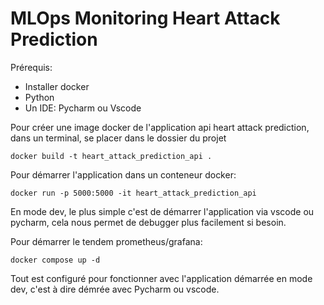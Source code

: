 # MLOps Monitoring Heart Attack Prediction

Prérequis:
- Installer docker
- Python
- Un IDE: Pycharm ou Vscode

Pour créer une image docker de l'application api heart attack prediction, dans un terminal, se placer dans le dossier du projet

```
docker build -t heart_attack_prediction_api . 
```

Pour démarrer l'application dans un conteneur docker:

```
docker run -p 5000:5000 -it heart_attack_prediction_api
```

En mode dev, le plus simple c'est de démarrer l'application via vscode ou pycharm, cela nous permet de debugger plus facilement si besoin.

Pour démarrer le tendem prometheus/grafana:

```
docker compose up -d
```

Tout est configuré pour fonctionner avec l'application démarrée en mode dev, c'est à dire démrée avec Pycharm ou vscode.
